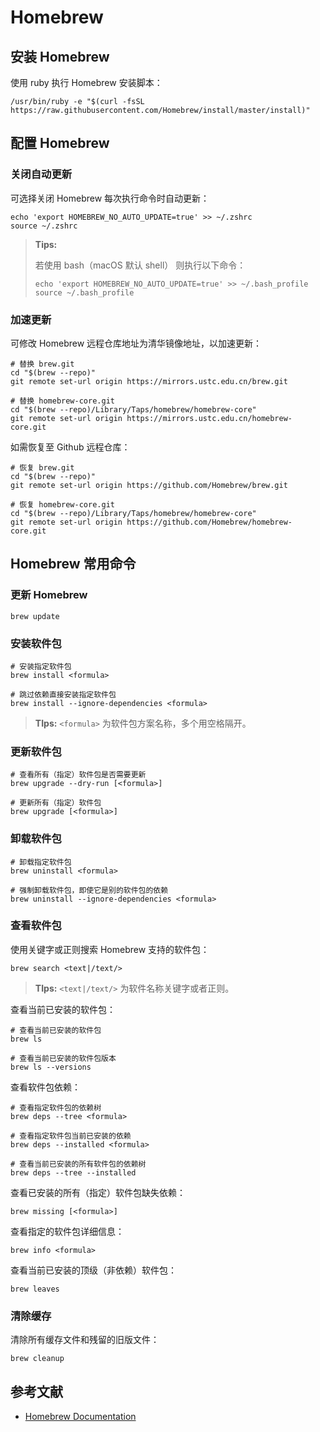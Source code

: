 # Homebrew

## 安装 Homebrew

使用 ruby 执行 Homebrew 安装脚本：

```shell
/usr/bin/ruby -e "$(curl -fsSL https://raw.githubusercontent.com/Homebrew/install/master/install)"
```

## 配置 Homebrew

### 关闭自动更新

可选择关闭 Homebrew 每次执行命令时自动更新：

```shell
echo 'export HOMEBREW_NO_AUTO_UPDATE=true' >> ~/.zshrc
source ~/.zshrc
```

> **Tips:**
>
> 若使用 bash（macOS 默认 shell） 则执行以下命令：
>
> ```shell
> echo 'export HOMEBREW_NO_AUTO_UPDATE=true' >> ~/.bash_profile
> source ~/.bash_profile
> ```
>

### 加速更新

可修改 Homebrew 远程仓库地址为清华镜像地址，以加速更新：

```shell
# 替换 brew.git
cd "$(brew --repo)"
git remote set-url origin https://mirrors.ustc.edu.cn/brew.git

# 替换 homebrew-core.git
cd "$(brew --repo)/Library/Taps/homebrew/homebrew-core"
git remote set-url origin https://mirrors.ustc.edu.cn/homebrew-core.git
```

如需恢复至 Github 远程仓库：

```shell
# 恢复 brew.git
cd "$(brew --repo)"
git remote set-url origin https://github.com/Homebrew/brew.git

# 恢复 homebrew-core.git
cd "$(brew --repo)/Library/Taps/homebrew/homebrew-core"
git remote set-url origin https://github.com/Homebrew/homebrew-core.git
```

## Homebrew 常用命令

### 更新 Homebrew

```shell
brew update
```

### 安装软件包

```shell
# 安装指定软件包
brew install <formula>

# 跳过依赖直接安装指定软件包
brew install --ignore-dependencies <formula>
```

> **TIps:** `<formula>` 为软件包方案名称，多个用空格隔开。

### 更新软件包

```shell
# 查看所有（指定）软件包是否需要更新
brew upgrade --dry-run [<formula>]

# 更新所有（指定）软件包
brew upgrade [<formula>]
```

### 卸载软件包

```shell
# 卸载指定软件包
brew uninstall <formula>

# 强制卸载软件包，即使它是别的软件包的依赖
brew uninstall --ignore-dependencies <formula>
```

### 查看软件包

使用关键字或正则搜索 Homebrew 支持的软件包：

```shell
brew search <text|/text/>
```

> **TIps:** `<text|/text/>` 为软件名称关键字或者正则。

查看当前已安装的软件包：

```shell
# 查看当前已安装的软件包
brew ls

# 查看当前已安装的软件包版本
brew ls --versions
```

查看软件包依赖：

```shell
# 查看指定软件包的依赖树
brew deps --tree <formula>

# 查看指定软件包当前已安装的依赖
brew deps --installed <formula>

# 查看当前已安装的所有软件包的依赖树
brew deps --tree --installed
```

查看已安装的所有（指定）软件包缺失依赖：

```shell
brew missing [<formula>]
```

查看指定的软件包详细信息：

```shell
brew info <formula>
```

查看当前已安装的顶级（非依赖）软件包：

```shell
brew leaves
```

### 清除缓存

清除所有缓存文件和残留的旧版文件：

```shell
brew cleanup
```

## 参考文献

- [Homebrew Documentation](https://docs.brew.sh/Manpage)

